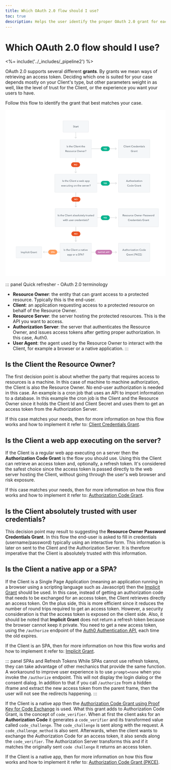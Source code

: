 ```yaml
---
title: Which OAuth 2.0 flow should I use?
toc: true
description: Helps the user identify the proper OAuth 2.0 grant for each use case.
---
```


# Which OAuth 2.0 flow should I use?

<%= include('../_includes/_pipeline2') %>

OAuth 2.0 supports several different **grants**. By grants we mean ways of retrieving an access token. Deciding which one is suited for your case depends mostly on your Client's type, but other parameters weight in as well, like the level of trust for the Client, or the experience you want your users to have.

Follow this flow to identify the grant that best matches your case.

![Flowchart for OAuth 2.0 Grants](/media/articles/api-auth/oauth2-grants-flow.png)

::: panel Quick refresher - OAuth 2.0 terminology
- **Resource Owner**: the entity that can grant access to a protected resource. Typically this is the end-user.
- **Client**: an application requesting access to a protected resource on behalf of the Resource Owner.
- **Resource Server**: the server hosting the protected resources. This is the API you want to access.
- **Authorization Server**: the server that authenticates the Resource Owner, and issues access tokens after getting proper authorization. In this case, Auth0.
- **User Agent**: the agent used by the Resource Owner to interact with the Client, for example a browser or a native application.
:::

## Is the Client the Resource Owner?

The first decision point is about whether the party that requires access to resources is a machine. In this case of machine to machine authorization, the Client is also the Resource Owner. No end-user authorization is needed in this case. An example is a cron job that uses an API to import information to a database. In this example the cron job is the Client and the Resource Owner since it holds the Client Id and Client Secret and uses them to get an access token from the Authorization Server.

If this case matches your needs, then for more information on how this flow works and how to implement it refer to: [Client Credentials Grant](/api-auth/grant/client-credentials).

## Is the Client a web app executing on the server?

If the Client is a regular web app executing on a server then the **Authorization Code Grant** is the flow you should use. Using this the Client can retrieve an access token and, optionally, a refresh token. It's considered the safest choice since the access token is passed directly to the web server hosting the Client, without going through the user's web browser and risk exposure.

If this case matches your needs, then for more information on how this flow works and how to implement it refer to: [Authorization Code Grant](/api-auth/grant/authorization-code).

## Is the Client absolutely trusted with user credentials?

This decision point may result to suggesting the **Resource Owner Password Credentials Grant**. In this flow the end-user is asked to fill in credentials (username/password) typically using an interactive form. This information is later on sent to the Client and the Authorization Server. It is therefore imperative that the Client is absolutely trusted with this information.

## Is the Client a native app or a SPA?

If the Client is a Single Page Application (meaning an application running in a browser using a scripting language such as Javascript) then the [Implicit Grant](/api-auth/grant/implicit) should be used. In this case, instead of getting an authorization code that needs to be exchanged for an access token, the Client retrieves directly an access token. On the plus side, this is more efficient since it reduces the number of round trips required to get an access token. However, a security consideration is that the access token is exposed on the client side. Also, it should be noted that **Implicit Grant** does not return a refresh token because the browser cannot keep it private. You need to get a new access token, using the `/authorize` endpoint of the [Auth0 Authentication API](/api/authentication), each time the old expires.

If the Client is an SPA, then for more information on how this flow works and how to implement it refer to: [Implicit Grant](/api-auth/grant/implicit).

::: panel SPAs and Refresh Tokens
While SPAs cannot use refresh tokens, they can take advantage of other mechanics that provide the same function. A workaround to improve user experience is to use `prompt=none` when you invoke the `/authorize` endpoint. This will not display the login dialog or the consent dialog. In addition to that if you call `/authorize` from a hidden iframe and extract the new access token from the parent frame, then the user will not see the redirects happening.
:::

If the Client is a native app then the [Authorization Code Grant using Proof Key for Code Exchange](/api-auth/grant/authorization-code-pkce) is used. What this grant adds to Authorization Code Grant, is the concept of `code_verifier`. When at first the client asks for an **Authorization Code** it generates a `code_verifier` and its transformed value called `code_challenge`. The `code_challenge` is sent along with the request. A `code_challenge_method` is also sent. Afterwards, when the client wants to exchange the Authorization Code for an access token, it also sends along the `code_verifier`. The Authorization Server transforms this and if it matches the originally sent `code challenge` it returns an access token.

If the Client is a native app, then for more information on how this flow works and how to implement it refer to: [Authorization Code Grant (PKCE)](/api-auth/grant/authorization-code-pkce).
